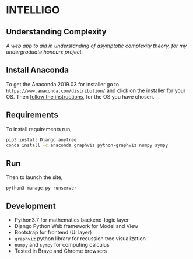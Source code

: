 # INTELLIGO

## Understanding Complexity

_A web app to aid in understanding of asymptotic complexity theory, for my undergraduate honours project._

## Install Anaconda

To get the Anaconda 2019.03 for installer go to `https://www.anaconda.com/distribution/` and click on the installer for your OS.
Then [follow the instructions](https://docs.anaconda.com/anaconda/install/), for the OS you have chosen.

## Requirements

To install requirements run,

```bash
pip3 install Django anytree
conda install -c anaconda graphviz python-graphviz numpy sympy
```

## Run

Then to launch the site,

`python3 manage.py runserver`

## Development

- Python3.7 for mathematics backend-logic layer
- Django Python Web framework for Model and View
- Bootstrap for frontend (UI layer)
- `graphviz` python library for recussion tree visualization
- `numpy` and `sympy` for computing calculus
- Tested in Brave and Chrome browsers
